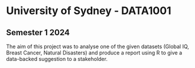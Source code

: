 # University of Sydney - DATA1001
## Semester 1 2024

The aim of this project was to analyse one of the given datasets (Global IQ, Breast Cancer, Natural Disasters) and produce a report using R to give a data-backed suggestion to a stakeholder.

